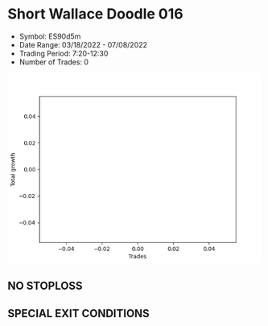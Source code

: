 # Short Wallace Doodle 016 
- Symbol: ES90d5m
- Date Range: 03/18/2022 - 07/08/2022
- Trading Period: 7:20-12:30
- Number of Trades: 0

![Plot](ShortWallaceDoodle016ES90d5m.png)
## NO STOPLOSS









## SPECIAL EXIT CONDITIONS 
